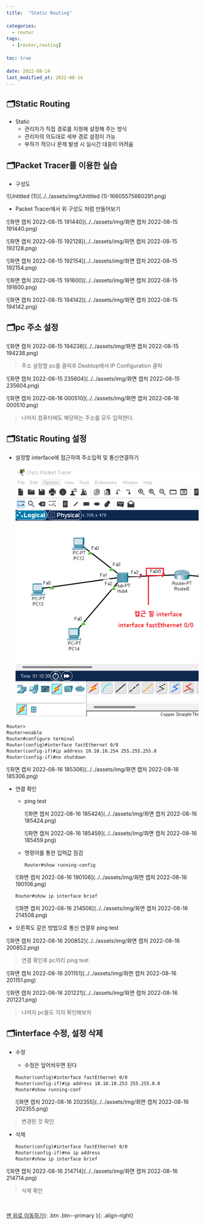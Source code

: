 ```yaml
---
title:  "Static Routing" 

categories:
  - router
tags:
  - [router,routing]

toc: true

date: 2022-08-14
last_modified_at: 2022-08-14
---
```


## 🗂️Static Routing

- Static
  - 관리자가 직접 경로를 지정해 설정해 주는 방식
  - 관리자의 의도대로 세부 경로 설정이 가능
  - 부하가 적으나 문제 발생 시 실시간 대응이 어려움

## 🗂️Packet Tracer를 이용한 실습

- 구성도

![Untitled (1)](../../assets/img/Untitled (1)-16605575660291.png)

- Packet Tracer에서 위 구성도 처럼 만들어보기

![화면 캡처 2022-08-15 191440](../../assets/img/화면 캡처 2022-08-15 191440.png)

![화면 캡처 2022-08-15 192128](../../assets/img/화면 캡처 2022-08-15 192128.png)

![화면 캡처 2022-08-15 192154](../../assets/img/화면 캡처 2022-08-15 192154.png)

![화면 캡처 2022-08-15 191600](../../assets/img/화면 캡처 2022-08-15 191600.png)

![화면 캡처 2022-08-15 194142](../../assets/img/화면 캡처 2022-08-15 194142.png)

## 🗂️pc 주소 설정

![화면 캡처 2022-08-15 194238](../../assets/img/화면 캡처 2022-08-15 194238.png)

> 주소 설정할 pc를 클릭후 Desktop에서 IP Configuration 클릭

![화면 캡처 2022-08-15 235604](../../assets/img/화면 캡처 2022-08-15 235604.png)

![화면 캡처 2022-08-16 000510](../../assets/img/화면 캡처 2022-08-16 000510.png)

> 나머지 컴퓨터에도 해당하는 주소를 모두 입력한다.

## 🗂️Static Routing 설정

- 설정할 interface에 접근하여 주소입력 및 통신연결하기

  ![fda](../../assets/img/fda-16606435242352.png)

```
Router>
Router>enable 
Router#configure terminal 
Router(config)#interface fastEthernet 0/0
Router(config-if)#ip address 10.10.10.254 255.255.255.0
Router(config-if)#no shutdown
```

![화면 캡처 2022-08-16 185306](../../assets/img/화면 캡처 2022-08-16 185306.png)

- 연결 확인

  - ping test

    ![화면 캡처 2022-08-16 185424](../../assets/img/화면 캡처 2022-08-16 185424.png)

    ![화면 캡처 2022-08-16 185459](../../assets/img/화면 캡처 2022-08-16 185459.png)

  - 명령어를 통한 입력값 점검

    ```
    Router#show running-config
    ```

  ![화면 캡처 2022-08-16 190106](../../assets/img/화면 캡처 2022-08-16 190106.png)

  ```
  Router#show ip interface brief
  ```

  ![화면 캡처 2022-08-16 214508](../../assets/img/화면 캡처 2022-08-16 214508.png)

- 오른쪽도 같은 방법으로 통신 연결후 ping test

![화면 캡처 2022-08-16 200852](../../assets/img/화면 캡처 2022-08-16 200852.png)

> 연결 확인후 pc끼리 ping test

![화면 캡처 2022-08-16 201151](../../assets/img/화면 캡처 2022-08-16 201151.png)

![화면 캡처 2022-08-16 201221](../../assets/img/화면 캡처 2022-08-16 201221.png)

> 나머지 pc들도 각자 확인해보자

## 🗂️interface  수정, 설정 삭제

- 수정

  - 수정은 덮어씌우면 된다

  ```
  Router(config)#interface fastEthernet 0/0
  Router(config-if)#ip address 10.10.10.253 255.255.0.0
  Router#show running-conf
  ```

  ![화면 캡처 2022-08-16 202355](../../assets/img/화면 캡처 2022-08-16 202355.png)

> 변경된 것 확인

- 삭제

  ```
  Router(config)#interface fastEthernet 0/0
  Router(config-if)#no ip address
  Router#show ip interface brief
  ```

  

![화면 캡처 2022-08-16 214714](../../assets/img/화면 캡처 2022-08-16 214714.png)

> 삭제 확인



<br>

[맨 위로 이동하기](#){: .btn .btn--primary }{: .align-right}